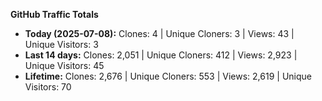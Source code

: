 
**GitHub Traffic Totals**

- **Today (2025-07-08):** Clones: 4 | Unique Cloners: 3 | Views: 43 | Unique Visitors: 3
- **Last 14 days:** Clones: 2,051 | Unique Cloners: 412 | Views: 2,923 | Unique Visitors: 45
- **Lifetime:** Clones: 2,676 | Unique Cloners: 553 | Views: 2,619 | Unique Visitors: 70
